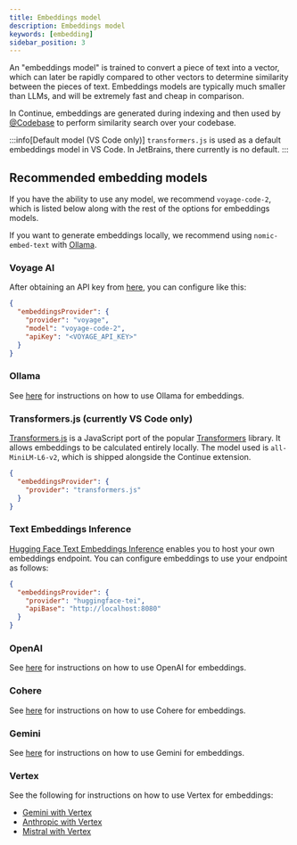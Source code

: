 ```yaml
---
title: Embeddings model
description: Embeddings model
keywords: [embedding]
sidebar_position: 3
---
```


An "embeddings model" is trained to convert a piece of text into a vector, which can later be rapidly compared to other vectors to determine similarity between the pieces of text. Embeddings models are typically much smaller than LLMs, and will be extremely fast and cheap in comparison.

In Continue, embeddings are generated during indexing and then used by [@Codebase](../deep-dives/codebase.md) to perform similarity search over your codebase.

:::info[Default model (VS Code only)]
`transformers.js` is used as a default embeddings model in VS Code. In JetBrains, there currently is no default.
:::

## Recommended embedding models

If you have the ability to use any model, we recommend `voyage-code-2`, which is listed below along with the rest of the options for embeddings models.

If you want to generate embeddings locally, we recommend using `nomic-embed-text` with [Ollama](../model-providers/top-level/ollama.md#embeddings-model).

### Voyage AI

After obtaining an API key from [here](https://www.voyageai.com/), you can configure like this:

```json title="config.json"
{
  "embeddingsProvider": {
    "provider": "voyage",
    "model": "voyage-code-2",
    "apiKey": "<VOYAGE_API_KEY>"
  }
}
```

### Ollama

See [here](../model-providers/top-level/ollama.md#embeddings-model) for instructions on how to use Ollama for embeddings.

### Transformers.js (currently VS Code only)

[Transformers.js](https://huggingface.co/docs/transformers.js/index) is a JavaScript port of the popular [Transformers](https://huggingface.co/transformers/) library. It allows embeddings to be calculated entirely locally. The model used is `all-MiniLM-L6-v2`, which is shipped alongside the Continue extension.

```json title="config.json"
{
  "embeddingsProvider": {
    "provider": "transformers.js"
  }
}
```

### Text Embeddings Inference

[Hugging Face Text Embeddings Inference](https://huggingface.co/docs/text-embeddings-inference/en/index) enables you to host your own embeddings endpoint. You can configure embeddings to use your endpoint as follows:

```json title="config.json"
{
  "embeddingsProvider": {
    "provider": "huggingface-tei",
    "apiBase": "http://localhost:8080"
  }
}
```

### OpenAI

See [here](../model-providers/top-level/openai.md#embeddings-model) for instructions on how to use OpenAI for embeddings.

### Cohere

See [here](../model-providers/more/cohere.md#embeddings-model) for instructions on how to use Cohere for embeddings.

### Gemini

See [here](../model-providers/top-level/gemini.md#embeddings-model) for instructions on how to use Gemini for embeddings.

### Vertex

See the following for instructions on how to use Vertex for embeddings:

- [Gemini with Vertex](../model-providers/more/gemini-vertexai.md)
- [Anthropic with Vertex](../model-providers/more/anthropic-vertexai.md)
- [Mistral with Vertex](../model-providers/more/mistral-vertexai.md)

